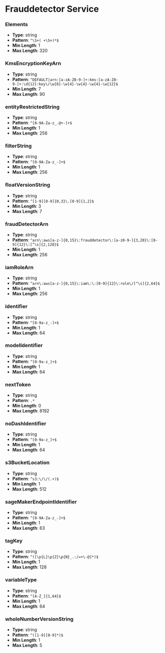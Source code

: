 # Frauddetector Service

### Elements
- **Type**: string
- **Pattern**: `^\S+( +\S+)*$`
- **Min Length**: 1
- **Max Length**: 320

### KmsEncryptionKeyArn
- **Type**: string
- **Pattern**: `^DEFAULT|arn:[a-zA-Z0-9-]+:kms:[a-zA-Z0-9-]+:\d{12}:key\/\w{8}-\w{4}-\w{4}-\w{4}-\w{12}$`
- **Min Length**: 7
- **Max Length**: 90

### entityRestrictedString
- **Type**: string
- **Pattern**: `^[0-9A-Za-z_.@+-]+$`
- **Min Length**: 1
- **Max Length**: 256

### filterString
- **Type**: string
- **Pattern**: `^[0-9A-Za-z_-]+$`
- **Min Length**: 1
- **Max Length**: 256

### floatVersionString
- **Type**: string
- **Pattern**: `^[1-9][0-9]{0,3}\.[0-9]{1,2}$`
- **Min Length**: 3
- **Max Length**: 7

### fraudDetectorArn
- **Type**: string
- **Pattern**: `^arn\:aws[a-z-]{0,15}\:frauddetector\:[a-z0-9-]{3,20}\:[0-9]{12}\:[^\s]{2,128}$`
- **Min Length**: 1
- **Max Length**: 256

### iamRoleArn
- **Type**: string
- **Pattern**: `^arn\:aws[a-z-]{0,15}\:iam\:\:[0-9]{12}\:role\/[^\s]{2,64}$`
- **Min Length**: 1
- **Max Length**: 256

### identifier
- **Type**: string
- **Pattern**: `^[0-9a-z_-]+$`
- **Min Length**: 1
- **Max Length**: 64

### modelIdentifier
- **Type**: string
- **Pattern**: `^[0-9a-z_]+$`
- **Min Length**: 1
- **Max Length**: 64

### nextToken
- **Type**: string
- **Pattern**: `.*`
- **Min Length**: 0
- **Max Length**: 8192

### noDashIdentifier
- **Type**: string
- **Pattern**: `^[0-9a-z_]+$`
- **Min Length**: 1
- **Max Length**: 64

### s3BucketLocation
- **Type**: string
- **Pattern**: `^s3:\/\/(.+)$`
- **Min Length**: 1
- **Max Length**: 512

### sageMakerEndpointIdentifier
- **Type**: string
- **Pattern**: `^[0-9A-Za-z_-]+$`
- **Min Length**: 1
- **Max Length**: 63

### tagKey
- **Type**: string
- **Pattern**: `^([\p{L}\p{Z}\p{N}_.:/=+\-@]*)$`
- **Min Length**: 1
- **Max Length**: 128

### variableType
- **Type**: string
- **Pattern**: `^[A-Z_]{1,64}$`
- **Min Length**: 1
- **Max Length**: 64

### wholeNumberVersionString
- **Type**: string
- **Pattern**: `^([1-9][0-9]*)$`
- **Min Length**: 1
- **Max Length**: 5


